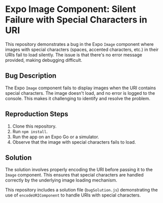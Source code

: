 # Expo Image Component: Silent Failure with Special Characters in URI

This repository demonstrates a bug in the Expo `Image` component where images with special characters (spaces, accented characters, etc.) in their URIs fail to load silently.  The issue is that there's no error message provided, making debugging difficult.

## Bug Description
The Expo `Image` component fails to display images when the URI contains special characters. The image doesn't load, and no error is logged to the console. This makes it challenging to identify and resolve the problem.

## Reproduction Steps
1. Clone this repository.
2. Run `npm install`.
3. Run the app on an Expo Go or a simulator.
4. Observe that the image with special characters fails to load.

## Solution
The solution involves properly encoding the URI before passing it to the `Image` component. This ensures that special characters are handled correctly by the underlying image loading mechanism.

This repository includes a solution file (`bugSolution.js`) demonstrating the use of `encodeURIComponent` to handle URIs with special characters.